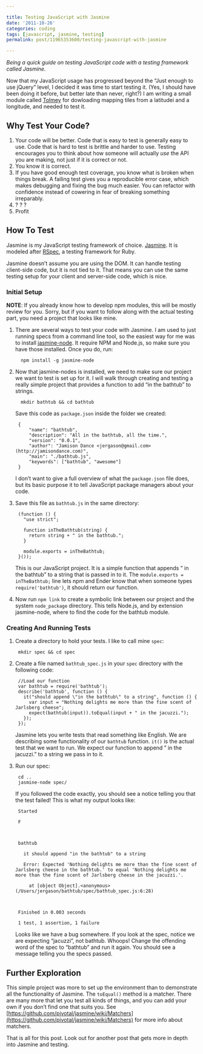 ```yaml
---

title: Testing JavaScript with Jasmine
date: '2011-10-26'
categories: coding
tags: [javascript, jasmine, testing]
permalink: post/11965353600/testing-javascript-with-jasmine

---
```


*Being a quick guide on testing JavaScript code with a testing framework
called Jasmine.*

Now that my JavaScript usage has progressed beyond the “Just enough to
use jQuery” level, I decided it was time to start testing it. (Yes, I
should have been doing it before, but better late than never, right?) I
am writing a small module called
[Tolmey](https://github.com/jergason/Tolmey) for dowloading mapping
tiles from a latitudei and a longitude, and needed to test it.

Why Test Your Code?
-------------------

1.  Your code will be better. Code that is easy to test is generally
    easy to use. Code that is hard to test is brittle and harder to use.
    Testing encourages you to think about how someone will actually
    *use* the API you are making, not just if it is correct or not.
2.  You know it is correct.
3.  If you have good enough test coverage, you know what is broken when
    things break. A failing test gives you a reproducible error case,
    which makes debugging and fixing the bug much easier. You can
    refactor with confidence instead of cowering in fear of breaking
    something irreparably.
4.  ? ? ?
5.  Profit

How To Test
-----------

Jasmine is my JavaScript testing framework of choice.
[Jasmine](http://pivotal.github.com/jasmine/). It is modeled after
[RSpec](https://www.relishapp.com/rspec), a testing framework for Ruby.

Jasmine doesn’t assume you are using the DOM. It can handle testing
client-side code, but it is not tied to it. That means you can use the
same testing setup for your client and server-side code, which is nice.

### Initial Setup

**NOTE**: If you already know how to develop npm modules, this will be
mostly review for you. Sorry, but if you want to follow along with the
actual testing part, you need a project that looks like mine.

1.  There are several ways to test your code with Jasmine. I am used to
    just running specs from a command line tool, so the easiest way for
    me was to install
    [jasmine-node](https://github.com/mhevery/jasmine-node). It require
    NPM and Node.js, so make sure you have those installed. Once you do,
    run:

          npm install -g jasmine-node

2.  Now that jasmine-nodes is installed, we need to make sure our
    project we want to test is set up for it. I will walk through
    creating and testing a really simple project that provides a
    function to add “in the bathtub” to strings.

          mkdir bathtub && cd bathtub

    Save this code as `package.json` inside the folder we created:

         {
             "name": "bathtub",
             "description": "All in the bathtub, all the time.",
             "version": "0.0.1",
             "author": "Jamison Dance <jergason@gmail.com> (http://jamisondance.com)",
             "main": "./bathtub.js",
             "keywords": ["bathtub", "awesome"]
         }

    I don’t want to give a full overview of what the `package.json` file
    does, but its basic purpose it to tell JavaScript package managers
    about your code.

3.  Save this file as `bathtub.js` in the same directory:

         (function () {
           "use strict";

           function inTheBathtub(string) {
             return string + " in the bathtub.";
           }

           module.exports = inTheBathtub;
         }());

    This is our JavaScript project. It is a simple function that appends
    ” in the bathtub” to a string that is passed in to it. The
    `module.exports = inTheBathtub;` line lets npm and Ender know that
    when someone types `require('bathtub')`, it should return our
    function.

4.  Now run `npm link` to create a symbolic link between our project and
    the system `node_package` directory. This tells Node.js, and by
    extension jasmine-node, where to find the code for the bathtub
    module.

### Creating And Running Tests

1.  Create a directory to hold your tests. I like to call mine `spec`:

         mkdir spec && cd spec

2.  Create a file named `bathtub_spec.js` in your `spec` directory with
    the following code:

         //Load our function
         var bathtub = require('bathtub');
         describe('bathtub', function () {
           it("should append \"in the bathtub\" to a string", function () {
             var input = "Nothing delights me more than the fine scent of Jarlsberg cheese";
             expect(bathtub(input)).toEqual(input + " in the jacuzzi.");
           });
         });

    Jasmine lets you write tests that read something like English. We
    are describing some functionality of our `bathtub` function. `it()`
    is the actual test that we want to run. We expect our function to
    append ” in the jacuzzi.” to a string we pass in to it.

3.  Run our spec:

         cd ..
         jasmine-node spec/

    If you followed the code exactly, you should see a notice telling
    you that the test failed! This is what my output looks like:

         Started

         F



         bathtub

           it should append "in the bathtub" to a string

           Error: Expected 'Nothing delights me more than the fine scent of Jarlsberg cheese in the bathtub.' to equal 'Nothing delights me more than the fine scent of Jarlsberg cheese in the jacuzzi.'.

             at [object Object].<anonymous> (/Users/jergason/bathtub/spec/bathtub_spec.js:6:28)



         Finished in 0.003 seconds

         1 test, 1 assertion, 1 failure

    Looks like we have a bug somewhere. If you look at the spec, notice
    we are expecting “jacuzzi”, not bathtub. Whoops! Change the
    offending word of the spec to “bathtub” and run it again. You should
    see a message telling you the specs passed.

Further Exploration
-------------------

This simple project was more to set up the environment than to
demonstrate all the functionality of Jasmine. The `toEqual()` method is
a matcher. There are many more that let you test all kinds of things,
and you can add your own if you don’t find one that suits you. See
[](https://github.com/pivotal/jasmine/wiki/Matchers)[https://github.com/pivotal/jasmine/wiki/Matchers](https://github.com/pivotal/jasmine/wiki/Matchers)
for more info about matchers.

That is all for this post. Look out for another post that gets more in
depth into Jasmine and testing.
